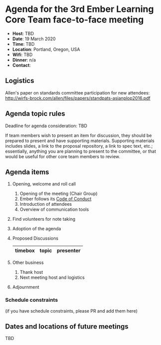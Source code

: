 
# Agenda for the 3rd Ember Learning Core Team face-to-face meeting

- **Host**: TBD
- **Date**: 19 March 2020
- **Time**: TBD
- **Location**: Portland, Oregon, USA
- **Wifi**: TBD
- **Dinner**: n/a
- **Contact**: 

## Logistics

Allen's paper on standards committee participation for new attendees: http://wirfs-brock.com/allen/files/papers/standpats-asianplop2016.pdf

## Agenda topic rules

Deadline for agenda consideration: TBD

If team members wish to present an item for discussion, they should be prepared to present and have supporting materials. Supporting materials includes slides, a link to the proposal repository, a link to spec text, etc.; essentially, anything you are planning to present to the committee, or that would be useful for other core team members to review.

## Agenda items

1. Opening, welcome and roll call
    1. Opening of the meeting (Chair Group)
    1. Ember follows its [Code of Conduct](https://emberjs.com/guidelines/)
    1. Introduction of attendees
    1. Overview of communication tools 
1. Find volunteers for note taking
1. Adoption of the agenda
1. Proposed Discussions

    | timebox | topic | presenter |
    |:-------:|-------|-----------|

1. Other business
    1. Thank host
    1. Next meeting host and logistics
1. Adjournment

### Schedule constraints
(if you have schedule constraints, please PR and add them here)

## Dates and locations of future meetings
TBD


